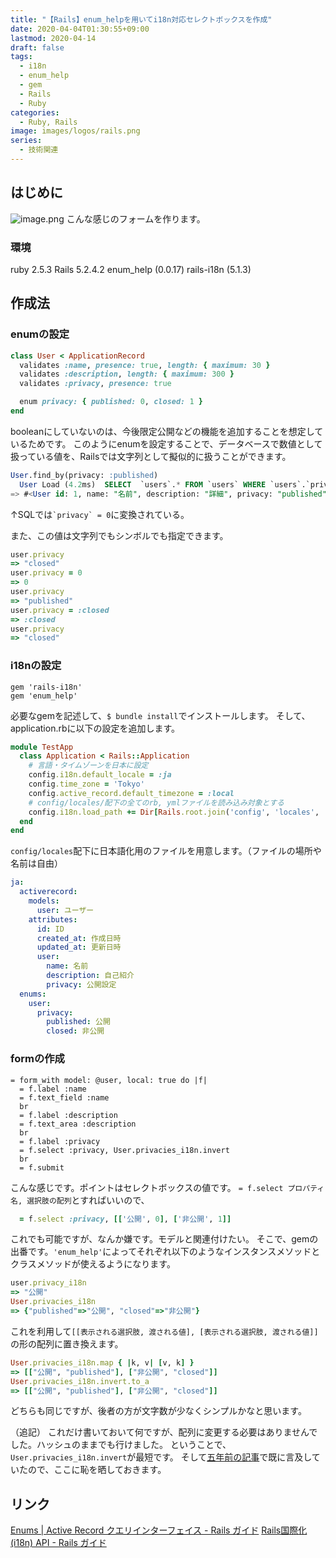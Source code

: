 ```yaml
---
title: "【Rails】enum_helpを用いてi18n対応セレクトボックスを作成"
date: 2020-04-04T01:30:55+09:00
lastmod: 2020-04-14
draft: false
tags:
  - i18n
  - enum_help
  - gem
  - Rails
  - Ruby
categories:
  - Ruby, Rails
image: images/logos/rails.png
series:
  - 技術関連
---
```


## はじめに

![image.png](https://qiita-image-store.s3.ap-northeast-1.amazonaws.com/0/322882/bc3ee11d-cf3a-8ba6-52bd-9f5db8b564db.png)
こんな感じのフォームを作ります。

### 環境

ruby 2.5.3
Rails 5.2.4.2
enum_help (0.0.17)
rails-i18n (5.1.3)

## 作成法

### enumの設定

```models/user.rb
class User < ApplicationRecord
  validates :name, presence: true, length: { maximum: 30 }
  validates :description, length: { maximum: 300 }
  validates :privacy, presence: true

  enum privacy: { published: 0, closed: 1 }
end
```

booleanにしていないのは、今後限定公開などの機能を追加することを想定しているためです。
このようにenumを設定することで、データベースで数値として扱っている値を、Railsでは文字列として擬似的に扱うことができます。

```sql
User.find_by(privacy: :published)
  User Load (4.2ms)  SELECT  `users`.* FROM `users` WHERE `users`.`privacy` = 0 LIMIT 1
=> #<User id: 1, name: "名前", description: "詳細", privacy: "published", created_at: "2020-04-10 12:41:31", updated_at: "2020-04-10 12:41:31">
```

↑SQLでは`` `privacy` = 0 ``に変換されている。

また、この値は文字列でもシンボルでも指定できます。

```rb
user.privacy
=> "closed"
user.privacy = 0
=> 0
user.privacy
=> "published"
user.privacy = :closed
=> :closed
user.privacy
=> "closed"
```

### i18nの設定

```:Gemfile
gem 'rails-i18n'
gem 'enum_help'
```

必要なgemを記述して、`$ bundle install`でインストールします。
そして、application.rbに以下の設定を追加します。

```config/application.rb
module TestApp
  class Application < Rails::Application
    # 言語・タイムゾーンを日本に設定
    config.i18n.default_locale = :ja
    config.time_zone = 'Tokyo'
    config.active_record.default_timezone = :local
    # config/locales/配下の全てのrb, ymlファイルを読み込み対象とする
    config.i18n.load_path += Dir[Rails.root.join('config', 'locales', '**', '*.{rb,yml}').to_s]
  end
end
```

`config/locales`配下に日本語化用のファイルを用意します。（ファイルの場所や名前は自由）

```config/locales/models/ja.yml
ja:
  activerecord:
    models:
      user: ユーザー
    attributes:
      id: ID
      created_at: 作成日時
      updated_at: 更新日時
      user:
        name: 名前
        description: 自己紹介
        privacy: 公開設定
  enums:
    user:
      privacy:
        published: 公開
        closed: 非公開
```

### formの作成

```form.html.slim
= form_with model: @user, local: true do |f|
  = f.label :name
  = f.text_field :name
  br
  = f.label :description
  = f.text_area :description
  br
  = f.label :privacy
  = f.select :privacy, User.privacies_i18n.invert
  br
  = f.submit
```

こんな感じです。ポイントはセレクトボックスの値です。
`= f.select プロパティ名, 選択肢の配列`とすればいいので、

```rb
  = f.select :privacy, [['公開', 0], ['非公開', 1]]
```

これでも可能ですが、なんか嫌です。モデルと関連付けたい。
そこで、gemの出番です。`'enum_help'`によってそれぞれ以下のようなインスタンスメソッドとクラスメソッドが使えるようになります。

```rb
user.privacy_i18n
=> "公開"
User.privacies_i18n
=> {"published"=>"公開", "closed"=>"非公開"}
```

これを利用して`[[表示される選択肢, 渡される値], [表示される選択肢, 渡される値]]`の形の配列に置き換えます。

```rb
User.privacies_i18n.map { |k, v| [v, k] }
=> [["公開", "published"], ["非公開", "closed"]]
User.privacies_i18n.invert.to_a
=> [["公開", "published"], ["非公開", "closed"]]
```

どちらも同じですが、後者の方が文字数が少なくシンプルかなと思います。

（追記）
これだけ書いておいて何ですが、配列に変更する必要はありませんでした。ハッシュのままでも行けました。
ということで、`User.privacies_i18n.invert`が最短です。
そして[五年前の記事](https://qiita.com/rinkun/items/d41cd744f033a33cda2c)で既に言及していたので、ここに恥を晒しておきます。

## リンク

[Enums | Active Record クエリインターフェイス - Rails ガイド](https://railsguides.jp/active_record_querying.html#enums)
[Rails国際化 (i18n) API - Rails ガイド](https://railsguides.jp/i18n.html)

